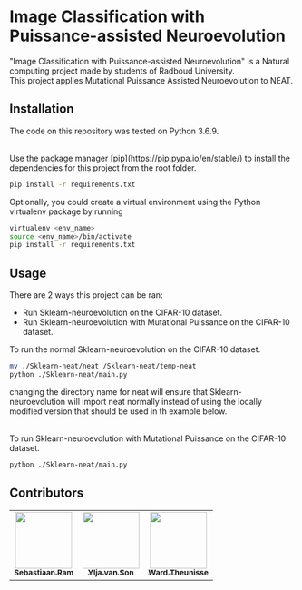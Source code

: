 # Image Classification with Puissance-assisted Neuroevolution

"Image Classification with Puissance-assisted Neuroevolution" is a Natural computing project made by students of Radboud University.  
This project applies Mutational Puissance Assisted Neuroevolution to NEAT. 


## Installation
The code on this repository was tested on Python 3.6.9.

<br>
Use the package manager [pip](https://pip.pypa.io/en/stable/) to install the dependencies for this project from the root folder.

```bash
pip install -r requirements.txt
```

Optionally, you could create a virtual environment using the Python virtualenv package by running
```bash
virtualenv <env_name>
source <env_name>/bin/activate
pip install -r requirements.txt
```

## Usage

There are 2 ways this project can be ran:
* Run Sklearn-neuroevolution on the CIFAR-10 dataset.
* Run Sklearn-neuroevolution with Mutational Puissance on the CIFAR-10 dataset.

To run the normal Sklearn-neuroevolution on the CIFAR-10 dataset.
```bash
mv ./Sklearn-neat/neat /Sklearn-neat/temp-neat
python ./Sklearn-neat/main.py
```
changing the directory name for neat will ensure that Sklearn-neuroevolution will import neat normally instead of using the locally modified version that should be used in th example below.

<br>
To run Sklearn-neuroevolution with Mutational Puissance on the CIFAR-10 dataset.

```bash
python ./Sklearn-neat/main.py
```

## Contributors
<table>
  <tr>
    <td align="center"><a href="https://github.com/PeaceDucko"><img src="https://avatars.githubusercontent.com/u/36194484?v=4?s=100" width="100px;" alt=""/><br /><sub><b>Sebastiaan Ram</b>
    </td>
    <td align="center"><a href="https://github.com/Ylja07"><img src="https://avatars.githubusercontent.com/u/27802933?v=4?s=100" width="100px;" alt=""/><br /><sub><b>Ylja van Son</b>
    </td>
    <td align="center"><a href="https://github.com/W-M-T"><img src="https://avatars.githubusercontent.com/u/12382856?v=4?s=100" width="100px;" alt=""/><br /><sub><b>Ward Theunisse</b>
    </td>
  </tr>
</table>
